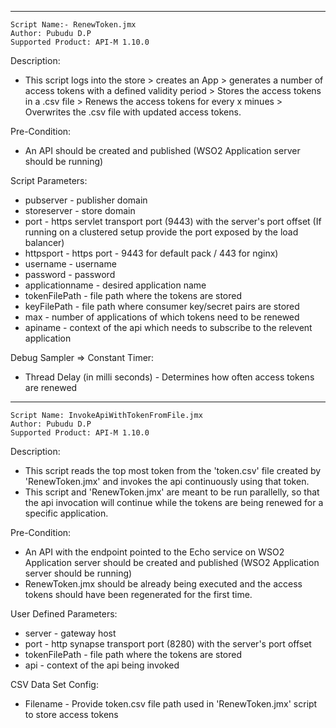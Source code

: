 ------------------------------------------------------------------------------

    Script Name:- RenewToken.jmx
    Author: Pubudu D.P
    Supported Product: API-M 1.10.0


Description:
- This script logs into the store > creates an App > generates a number of access tokens with a defined validity period > Stores the access tokens in a .csv file > Renews the access tokens for every x minues > Overwrites the .csv file with updated access tokens.

Pre-Condition:
- An API should be created and published (WSO2 Application server should be running)

Script Parameters:
- pubserver - publisher domain
- storeserver - store domain
- port - https servlet transport port (9443) with the server's port offset (If running on a clustered setup provide the port exposed by the load balancer)
- httpsport - https port - 9443 for default pack / 443 for nginx)
- username - username
- password - password
- applicationname - desired application name
- tokenFilePath - file path where the tokens are stored
- keyFilePath - file path where consumer key/secret  pairs are stored
- max - number of applications of which tokens need to be renewed
- apiname - context of the api which needs to subscribe to the relevent application

Debug Sampler => Constant Timer:	
- Thread Delay (in milli seconds) - Determines how often access tokens are renewed

------------------------------------------------------------------------------


    Script Name: InvokeApiWithTokenFromFile.jmx
    Author: Pubudu D.P
    Supported Product: API-M 1.10.0

Description:
- This script reads the top most token from the 'token.csv' file created by 'RenewToken.jmx' and invokes the api continuously using that token.
- This script and 'RenewToken.jmx' are meant to be run parallelly, so that the api invocation will continue while the tokens are being renewed for a specific application.

Pre-Condition:
- An API  with the endpoint pointed to the Echo service on WSO2 Application server should be created and published (WSO2 Application server should be running)
- RenewToken.jmx should be already being executed and the access tokens should have been regenerated for the first time.

User Defined Parameters:
- server - gateway host
- port - http synapse transport port (8280) with the server's port offset 
- tokenFilePath - file path where the tokens are stored
- api - context of the api being invoked

CSV Data Set Config:
- Filename - Provide token.csv file path used in 'RenewToken.jmx' script to store access tokens


